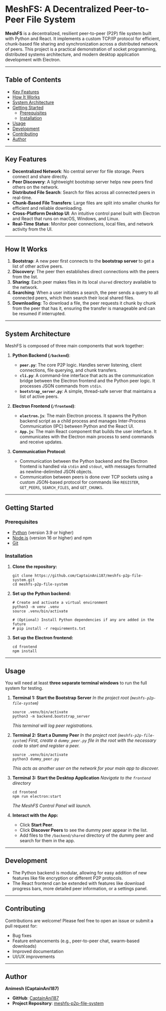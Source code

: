 # MeshFS: A Decentralized Peer-to-Peer File System

**MeshFS** is a decentralized, resilient peer-to-peer (P2P) file system built with Python and React. It implements a custom TCP/IP protocol for efficient, chunk-based file sharing and synchronization across a distributed network of peers. This project is a practical demonstration of socket programming, distributed systems architecture, and modern desktop application development with Electron.

 

---

## Table of Contents

- [Key Features](#key-features)
- [How It Works](#how-it-works)
- [System Architecture](#system-architecture)
- [Getting Started](#getting-started)
  - [Prerequisites](#prerequisites)
  - [Installation](#installation)
- [Usage](#usage)
- [Development](#development)
- [Contributing](#contributing)
- [Author](#author)

---

## Key Features

- **Decentralized Network**: No central server for file storage. Peers connect and share directly.
- **Peer Discovery**: A lightweight bootstrap server helps new peers find others on the network.
- **Distributed File Search**: Search for files across all connected peers in real-time.
- **Chunk-Based File Transfers**: Large files are split into smaller chunks for efficient and reliable downloading.
- **Cross-Platform Desktop UI**: An intuitive control panel built with Electron and React that runs on macOS, Windows, and Linux.
- **Real-Time Status**: Monitor peer connections, local files, and network activity from the UI.

---

## How It Works

1.  **Bootstrap**: A new peer first connects to the **bootstrap server** to get a list of other active peers.
2.  **Discovery**: The peer then establishes direct connections with the peers from the list.
3.  **Sharing**: Each peer makes files in its local `shared` directory available to the network.
4.  **Searching**: When a user initiates a search, the peer sends a query to all connected peers, which then search their local shared files.
5.  **Downloading**: To download a file, the peer requests it chunk by chunk from the peer that has it, ensuring the transfer is manageable and can be resumed if interrupted.

---

## System Architecture

MeshFS is composed of three main components that work together:

1.  **Python Backend (`/backend`)**:
    *   **`peer.py`**: The core P2P logic. Handles server listening, client connections, file querying, and chunk transfers.
    - **`cli.py`**: A command-line interface that acts as the communication bridge between the Electron frontend and the Python peer logic. It processes JSON commands from `stdin`.
    *   **`bootstrap_server.py`**: A simple, thread-safe server that maintains a list of active peers.

2.  **Electron Frontend (`/frontend`)**:
    *   **`electron.js`**: The main Electron process. It spawns the Python backend script as a child process and manages Inter-Process Communication (IPC) between Python and the React UI.
    *   **`App.js`**: The main React component that builds the user interface. It communicates with the Electron main process to send commands and receive updates.

3.  **Communication Protocol**:
    *   Communication between the Python backend and the Electron frontend is handled via `stdin` and `stdout`, with messages formatted as newline-delimited JSON objects.
    *   Communication between peers is done over TCP sockets using a custom JSON-based protocol for commands like `REGISTER`, `GET_PEERS`, `SEARCH_FILES`, and `GET_CHUNKS`.

---

## Getting Started

### Prerequisites

-   [Python](https://www.python.org/downloads/) (version 3.9 or higher)
-   [Node.js](https://nodejs.org/) (version 16 or higher) and npm
-   [Git](https://git-scm.com/)

### Installation

1.  **Clone the repository:**
    ```
    git clone https://github.com/CaptainAni187/meshfs-p2p-file-system.git
    cd meshfs-p2p-file-system
    ```

2.  **Set up the Python backend:**
    ```
    # Create and activate a virtual environment
    python3 -m venv .venv
    source .venv/bin/activate

    # (Optional) Install Python dependencies if any are added in the future
    # pip install -r requirements.txt 
    ```

3.  **Set up the Electron frontend:**
    ```
    cd frontend
    npm install
    ```

---

## Usage

You will need at least **three separate terminal windows** to run the full system for testing.

1.  **Terminal 1: Start the Bootstrap Server**
    *In the project root (`meshfs-p2p-file-system`)*
    ```
    source .venv/bin/activate
    python3 -m backend.bootstrap_server
    ```
    *This terminal will log peer registrations.*

2.  **Terminal 2: Start a Dummy Peer**
    *In the project root (`meshfs-p2p-file-system`)*
    *First, create a `dummy_peer.py` file in the root with the necessary code to start and register a peer.*
    ```
    source .venv/bin/activate
    python3 dummy_peer.py
    ```
    *This acts as another user on the network for your main app to discover.*

3.  **Terminal 3: Start the Desktop Application**
    *Navigate to the `frontend` directory*
    ```
    cd frontend
    npm run electron:start
    ```
    *The MeshFS Control Panel will launch.*

4.  **Interact with the App:**
    - Click **Start Peer**.
    - Click **Discover Peers** to see the dummy peer appear in the list.
    - Add files to the `/backend/shared` directory of the dummy peer and search for them in the app.

---

## Development

-   The Python backend is modular, allowing for easy addition of new features like file encryption or different P2P protocols.
-   The React frontend can be extended with features like download progress bars, more detailed peer information, or a settings panel.

---

## Contributing

Contributions are welcome! Please feel free to open an issue or submit a pull request for:
-   Bug fixes
-   Feature enhancements (e.g., peer-to-peer chat, swarm-based downloads)
-   Improved documentation
-   UI/UX improvements

---

## Author

**Animesh (CaptainAni187)**
-   **GitHub**: [CaptainAni187](https://github.com/CaptainAni187)
-   **Project Repository**: [meshfs-p2p-file-system](https://github.com/CaptainAni187/meshfs-p2p-file-system)
